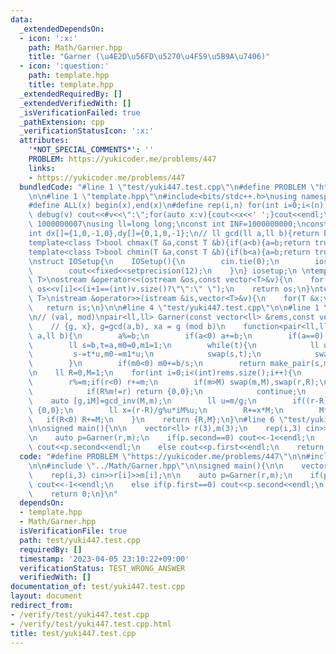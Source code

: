 ```yaml
---
data:
  _extendedDependsOn:
  - icon: ':x:'
    path: Math/Garner.hpp
    title: "Garner (\u4E2D\u56FD\u5270\u4F59\u5B9A\u7406)"
  - icon: ':question:'
    path: template.hpp
    title: template.hpp
  _extendedRequiredBy: []
  _extendedVerifiedWith: []
  _isVerificationFailed: true
  _pathExtension: cpp
  _verificationStatusIcon: ':x:'
  attributes:
    '*NOT_SPECIAL_COMMENTS*': ''
    PROBLEM: https://yukicoder.me/problems/447
    links:
    - https://yukicoder.me/problems/447
  bundledCode: "#line 1 \"test/yuki447.test.cpp\"\n#define PROBLEM \"https://yukicoder.me/problems/447\"\
    \n\n#line 1 \"template.hpp\"\n#include<bits/stdc++.h>\nusing namespace std;\n\
    #define ALL(x) begin(x),end(x)\n#define rep(i,n) for(int i=0;i<(n);i++)\n#define\
    \ debug(v) cout<<#v<<\":\";for(auto x:v){cout<<x<<' ';}cout<<endl;\n#define mod\
    \ 1000000007\nusing ll=long long;\nconst int INF=1000000000;\nconst ll LINF=1001002003004005006ll;\n\
    int dx[]={1,0,-1,0},dy[]={0,1,0,-1};\n// ll gcd(ll a,ll b){return b?gcd(b,a%b):a;}\n\
    template<class T>bool chmax(T &a,const T &b){if(a<b){a=b;return true;}return false;}\n\
    template<class T>bool chmin(T &a,const T &b){if(b<a){a=b;return true;}return false;}\n\
    \nstruct IOSetup{\n    IOSetup(){\n        cin.tie(0);\n        ios::sync_with_stdio(0);\n\
    \        cout<<fixed<<setprecision(12);\n    }\n} iosetup;\n \ntemplate<typename\
    \ T>\nostream &operator<<(ostream &os,const vector<T>&v){\n    for(int i=0;i<(int)v.size();i++)\
    \ os<<v[i]<<(i+1==(int)v.size()?\"\":\" \");\n    return os;\n}\ntemplate<typename\
    \ T>\nistream &operator>>(istream &is,vector<T>&v){\n    for(T &x:v)is>>x;\n \
    \   return is;\n}\n\n#line 4 \"test/yuki447.test.cpp\"\n\n#line 1 \"Math/Garner.hpp\"\
    \n// (val, mod)\npair<ll,ll> Garner(const vector<ll> &rems,const vector<ll> &mods){\n\
    \    // {g, x}, g=gcd(a,b), xa = g (mod b)\n    function<pair<ll,ll>(ll,ll)> gcd_inv=[](ll\
    \ a,ll b){\n        a%=b;\n        if(a<0) a+=b;\n        if(a==0) return make_pair(b,0ll);\n\
    \        ll s=b,t=a,m0=0,m1=1;\n        while(t){\n            ll u=s/t;\n   \
    \         s-=t*u,m0-=m1*u;\n            swap(s,t);\n            swap(m0,m1);\n\
    \        }\n        if(m0<0) m0+=b/s;\n        return make_pair(s,m0);\n    };\n\
    \n    ll R=0,M=1;\n    for(int i=0;i<(int)rems.size();i++){\n        ll r=rems[i],m=mods[i];\n\
    \        r%=m;if(r<0) r+=m;\n        if(m>M) swap(m,M),swap(r,R);\n        if(M%m==0){\n\
    \            if(R%m!=r) return {0,0};\n            continue;\n        }\n    \
    \    auto [g,iM]=gcd_inv(M,m);\n        ll u=m/g;\n        if((r-R)%g) return\
    \ {0,0};\n        ll x=(r-R)/g%u*iM%u;\n        R+=x*M;\n        M*=u;\n     \
    \   if(R<0) R+=M;\n    }\n    return {R,M};\n}\n#line 6 \"test/yuki447.test.cpp\"\
    \n\nsigned main(){\n\n    vector<ll> r(3),m(3);\n    rep(i,3) cin>>r[i]>>m[i];\n\
    \n    auto p=Garner(r,m);\n    if(p.second==0) cout<<-1<<endl;\n    else if(p.first==0)\
    \ cout<<p.second<<endl;\n    else cout<<p.first<<endl;\n    return 0;\n}\n"
  code: "#define PROBLEM \"https://yukicoder.me/problems/447\"\n\n#include \"../template.hpp\"\
    \n\n#include \"../Math/Garner.hpp\"\n\nsigned main(){\n\n    vector<ll> r(3),m(3);\n\
    \    rep(i,3) cin>>r[i]>>m[i];\n\n    auto p=Garner(r,m);\n    if(p.second==0)\
    \ cout<<-1<<endl;\n    else if(p.first==0) cout<<p.second<<endl;\n    else cout<<p.first<<endl;\n\
    \    return 0;\n}\n"
  dependsOn:
  - template.hpp
  - Math/Garner.hpp
  isVerificationFile: true
  path: test/yuki447.test.cpp
  requiredBy: []
  timestamp: '2023-04-05 23:10:22+09:00'
  verificationStatus: TEST_WRONG_ANSWER
  verifiedWith: []
documentation_of: test/yuki447.test.cpp
layout: document
redirect_from:
- /verify/test/yuki447.test.cpp
- /verify/test/yuki447.test.cpp.html
title: test/yuki447.test.cpp
---
```

